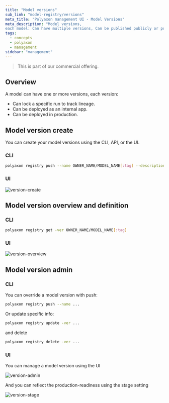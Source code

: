 ```yaml
---
title: "Model versions"
sub_link: "model-registry/versions"
meta_title: "Polyaxon management UI - Model Versions"
meta_description: "Model versions,
each model: Can have multiple versions, Can be published publicly or privately within your organization, Can define team and project level permissions."
tags:
  - concepts
  - polyaxon
  - management
sidebar: "management"
---
```


<blockquote class="commercial">This is part of our commercial offering.</blockquote>

## Overview

A model can have one or more versions, each version:

 * Can lock a specific run to track lineage.
 * Can be deployed as an internal app.
 * Can be deployed in production.

## Model version create

You can create your model versions using the CLI, API, or the UI.

### CLI

```bash
polyaxon registry push --name OWNER_NAME/MODEL_NAME[:tag] --description ... --tags tag1,tag2,... -f path/to/polyaxonfile.yaml 
```

### UI

![version-create](../../../../content/images/dashboard/registry/version-create.png)

## Model version overview and definition

### CLI

```bash
polyaxon registry get -ver OWNER_NAME/MODEL_NAME[:tag]
```

### UI

![version-overview](../../../../content/images/dashboard/registry/version-overview.png)

## Model version admin

### CLI

You can override a model version with push:

```bash
polyaxon registry push --name ...
```

Or update specific info:

```bash
polyaxon registry update -ver ...
```

and delete  

```bash
polyaxon registry delete -ver ...
```

### UI

You can manage a model version using the UI

![version-admin](../../../../content/images/dashboard/registry/version-admin.png)

And you can reflect the production-readiness using the stage setting

![version-stage](../../../../content/images/dashboard/registry/version-stage.png)
